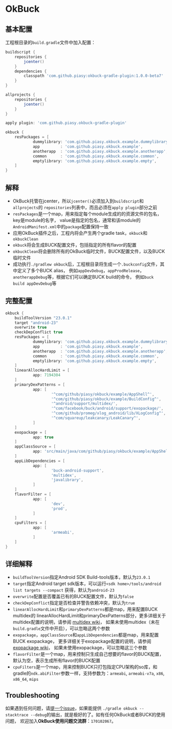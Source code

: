 # OkBuck

## 基本配置
工程根目录的`build.gradle`文件中加入配置：

```gradle
buildscript {
    repositories {
        jcenter()
    }
    dependencies {
        classpath 'com.github.piasy:okbuck-gradle-plugin:1.0.0-beta7'
    }
}

allprojects {
    repositories {
        jcenter()
    }
}

apply plugin: 'com.github.piasy.okbuck-gradle-plugin'

okbuck {
    resPackages = [
            dummylibrary: 'com.github.piasy.okbuck.example.dummylibrary',
            app         : 'com.github.piasy.okbuck.example',
            anotherapp  : 'com.github.piasy.okbuck.example.anotherapp',
            common      : 'com.github.piasy.okbuck.example.common',
            emptylibrary: 'com.github.piasy.okbuck.example.empty',
    ]
}
```

## 解释
+  OkBuck托管在jcenter，所以`jcenter()`必须加入到`buildscript`和`allprojects`的
`repositories`列表中，而且必须在`apply plugin`部分之前
+  `resPackages`是一个map，用来指定每个module生成的的资源文件的包名，key是module的名字，
value是指定的包名，通常和该module的`AndroidManifest.xml`中的`package`配置保持一致
+  应用OkBuck插件之后，工程内将会产生两个gradle task，`okbuck`和`okbuckClean`
  +  `okbuck`将会生成BUCK配置文件，包括指定的所有flavor的配置
  +  `okbuckClean`将会删除所有的OkBuck临时文件，BUCK配置文件，以及BUCK临时文件
+  成功执行`./gradlew okbuck`后，工程根目录将生成一个`.buckconfig`文件，其中定义了多个BUCK alias，
例如`appDevDebug`，`appProdRelease`，`anotherappDebug`等，根据它们可以确定BUCK build的命令，
例如`buck build appDevDebug`等

## 完整配置
```gradle
okbuck {
    buildToolVersion "23.0.1"
    target "android-23"
    overwrite true
    checkDepConflict true
    resPackages = [
            dummylibrary: 'com.github.piasy.okbuck.example.dummylibrary',
            app         : 'com.github.piasy.okbuck.example',
            anotherapp  : 'com.github.piasy.okbuck.example.anotherapp',
            common      : 'com.github.piasy.okbuck.example.common',
            emptylibrary: 'com.github.piasy.okbuck.example.empty',
    ]
    linearAllocHardLimit = [
            app: 7194304
    ]
    primaryDexPatterns = [
            app: [
                    '^com/github/piasy/okbuck/example/AppShell^',
                    '^com/github/piasy/okbuck/example/BuildConfig^',
                    '^android/support/multidex/',
                    '^com/facebook/buck/android/support/exopackage/',
                    '^com/github/promeg/xlog_android/lib/XLogConfig^',
                    '^com/squareup/leakcanary/LeakCanary^',
            ]
    ]
    exopackage = [
            app: true
    ]
    appClassSource = [
            app: 'src/main/java/com/github/piasy/okbuck/example/AppShell.java'
    ]
    appLibDependencies = [
            app: [
                    'buck-android-support',
                    'multidex',
                    'javalibrary',
            ]
    ]
    flavorFilter = [
            app: [
                    'dev',
                    'prod',
            ]
    ]
    cpuFilters = [
            app: [
                    'armeabi',
            ]
    ]
}
```

## 详细解释
+  `buildToolVersion`指定Android SDK Build-tools版本，默认为`23.0.1`
+  `target`指定Android target sdk版本，可以运行`<sdk home>/tools/android list targets --compact`
获得，默认为`android-23`
+  `overwrite`配置是否覆盖已有的BUCK配置文件，默认为`false`
+  `checkDepConflict`指定是否检查并警告依赖冲突，默认为`true`
+  `linearAllocHardLimit`和`primaryDexPatterns`都是map，用来配置BUCK multidex的
linearAllocHardLimit和primaryDexPatterns部分，更多详细关于multidex配置的说明，请参阅
[multidex wiki](https://github.com/Piasy/OkBuck/wiki/Multidex-Configuration-Guide)，
如果未使用multidex（未在`build.gradle`文件中开启），可以忽略这两个参数
+  `exopackage`，`appClassSource`和`appLibDependencies`都是map，用来配置BUCK exopackage，
更多详细关于exopackage配置的说明，请参阅[exopackage wiki](https://github.com/Piasy/OkBuck/wiki/Exopackage-Configuration-Guide)，
如果未使用exopackage，可以忽略这三个参数
+  `flavorFilter`是一个map，用来控制只生成自己想要的flavor的BUCK配置，默认为空，表示生成所有flavor的BUCK配置
+  `cpuFilters`是一个map，用来控制BUCK只打包指定CPU架构的so库，和gradle的`ndk.abiFilter`参数一样，支持参数为：`armeabi`,
`armeabi-v7a`, `x86`, `x86_64`, `mips`

## Troubleshooting
如果遇到任何问题，请[提一个issue](https://github.com/Piasy/OkBuck/issues/new)，如果能提供
`./gradle okbuck --stacktrace --debug`的输出，就是极好的了。如有任何OkBuck或者BUCK的使用问题，
欢迎加入**OkBuck使用问题交流群**：`170102067`。
